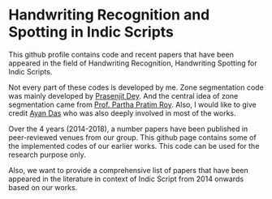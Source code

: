 # Handwriting Recognition and Spotting in Indic Scripts
This github profile contains code and recent papers that have been appeared in the field of Handwriting Recognition, Handwriting Spotting for Indic Scripts. 

Not every part of these codes is developed by me. Zone segmentation code was mainly developed by [Prasenjit Dey](https://scholar.google.co.in/citations?user=SOtY4GUAAAAJ&hl=en). And the central idea of zone segmentation came from [Prof. Partha Pratim Roy](https://scholar.google.co.in/citations?user=moDpyKkAAAAJ&hl=en). Also, I would like to give credit [Ayan Das](https://scholar.google.co.in/citations?user=GsoQVuoAAAAJ&hl=en) who was also deeply involved in most of the works. 

Over the 4 years (2014-2018), a number papers have been published in peer-reviewed venues from our group. This github page contains some of the implemented codes of our earlier works. This code can be used for the research purpose only. 

Also, we want to provide a comprehensive list of papers that have been appeared in the literature in context of Indic Script from 2014 onwards based on our works. 
